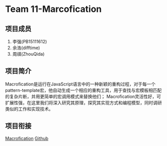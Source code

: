 # Team 11-Marcofication

## 项目成员
1. 李强(PB15111612)
2. 余浩(difftime)
3. 周祺(ZhouQida)

## 项目简介
Macrofication是运行在JavaScript语言中的一种新颖的重构过程，对于每一个pattern-template宏，他自动生成一个相应的重构工具，用于查找与宏模板相匹配的复杂片断，并用更简单的宏调用模式来替换他们；
Macrofication灵活性好，可扩展性强，在这里我们将深入研究其原理，探究其实现方式和编程模型，同时调研类似的工作和实现技术。

## 项目衔接
[Macrofication](https://users.soe.ucsc.edu/~cormac/papers/16esop.pdf) 
[Github](https://github.com/ustc-compiler-macrofication/macrofication)
